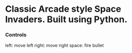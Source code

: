 # Classic Arcade style Space Invaders. Built using Python.

### Controls
left: move left
right: move right
space: fire bullet
